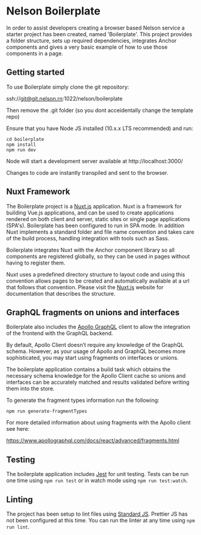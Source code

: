 # Nelson Boilerplate

In order to assist developers creating a browser based Nelson service a starter project
has been created, named 'Boilerplate'. This project provides a folder structure, sets up required
dependencies, integrates Anchor components and gives a very basic example of how to use those components
in a page.

## Getting started

To use Boilerplate simply clone the git repository:

ssh://git@git.nelson.rn:1022/nelson/boilerplate

Then remove the .git folder (so you dont acceidentally change the template repo)

Ensure that you have Node JS installed (10.x.x LTS recommended) and run:

```
cd boilerplate
npm install
npm run dev
```

Node will start a development server available at http://localhost:3000/

Changes to code are instantly transpiled and sent to the browser.

## Nuxt Framework

The Boilerplate project is a [Nuxt.js](https://nuxtjs.org) application. Nuxt is a framework for
building Vue.js applications, and can be used to create applications rendered on both client and server,
static sites or single page applications (SPA's). Boilerplate has been configured to run in SPA mode. In
addition Nuxt implements a standard folder and file name convention and takes care of the build process,
handling integration with tools such as Sass.

Boilerplate integrates Nuxt with the Anchor component library so all components are registered globally,
so they can be used in pages without having to register them.

Nuxt uses a predefined directory structure to layout code and using this convention allows pages to be
created and automatically available at a url that follows that convention. Please visit the
[Nuxt.js](https://nuxtjs.org) website for documentation that describes the structure.

## GraphQL fragments on unions and interfaces

Boilerplate also includes the [Apollo GraphQL](https://www.apollographql.com) client to allow the integration of the frontend with the GraphQL backend.

By default, Apollo Client doesn’t require any knowledge of the GraphQL schema. However, as your usage of Apollo and GraphQL becomes more sophisticated, you may start using fragments on interfaces or unions.

The boilerplate application contains a build task which obtains the necessary schema knowledge for the Apollo Client cache so unions and interfaces can be accurately matched and results validated before writing them into the store.

To generate the fragment types information run the following:

```
npm run generate-fragmentTypes
```

For more detailed information about using fragments with the Apollo client see here:

https://www.apollographql.com/docs/react/advanced/fragments.html


## Testing
The boilerplate application includes [Jest](https://jestjs.io) for unit testing. Tests can be run one
time using `npm run test` or in watch mode using `npm run test:watch`.

## Linting
The project has been setup to lint files using [Standard JS](https://standardjs.com). Prettier JS has not
been configured at this time. You can run the linter at any time using `npm run lint`.
